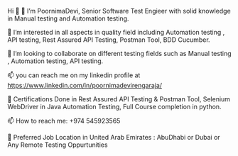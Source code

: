 Hi 👋
👋 I’m PoornimaDevi, Senior Software Test Engieer with solid knowledge in Manual testing and Automation testing.

👀 I’m interested in all aspects in quality field including Automation testing , API testing, Rest Assured API Testing, Postman Tool, BDD Cucumber.

💞️ I’m looking to collaborate on different testing fields such as Manual testing , Automation testing, API testing.

📫 you can reach me on my linkedin profile at https://www.linkedin.com/in/poornimadevirengaraja/

🌱 Certifications Done in Rest Assured API Testing & Postman Tool, Selenium WebDriver in Java Automation Testing, Full Course completion in python.

📫 How to reach me: +974 545923565

🤔 Preferred Job Location in United Arab Emirates : AbuDhabi or Dubai or Any Remote Testing Oppurtunities

